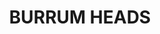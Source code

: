 ---
lastmod: '2025-04-06T06:05:21+00:00'
latitude: -25.266279
layout: suburb
longitude: 152.568678
postcode: '4659'
state: QLD
title: BURRUM HEADS
url: /qld/burrum-heads/
---